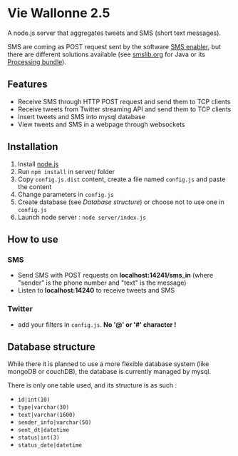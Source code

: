 Vie Wallonne 2.5
================

A node.js server that aggregates tweets and SMS (short text messages).

SMS are coming as POST request sent by the software [SMS enabler](http://smsenabler.com/ "See SMS enabler website"), but there are different solutions available (see [smslib.org](http://smslib.org/) for Java or its [Processing bundle](http://www.pixelnerve.com/v/2009/07/05/smslib-sendreceive-sms-messages-on-your-computer/)).

## Features ##
- Receive SMS through HTTP POST request and send them to TCP clients
- Receive tweets from Twitter streaming API and send them to TCP clients
- Insert tweets and SMS into mysql database
- View tweets and SMS in a webpage through websockets

## Installation ##
1. Install [node.js](http://nodejs.org/)
2. Run `npm install` in server/ folder
3. Copy `config.js.dist` content, create a file named `config.js` and paste the content
4. Change parameters in `config.js`
5. Create database (see *Database structure*) or choose not to use one in `config.js`
6. Launch node server : `node server/index.js`

## How to use ##

### SMS ###

- Send SMS with POST requests on **localhost:14241/sms_in** (where "sender" is the phone number and "text" is the message)
- Listen to **localhost:14240** to receive tweets and SMS

### Twitter ###

- add your filters in `config.js`. **No '@' or '#' character !**

## Database structure ##

While there it is planned to use a more flexible database system (like mongoDB or couchDB), the database is currently managed by mysql.

There is only one table used, and its structure is as such :

- `id|int(10)`
- `type|varchar(30)`
- `text|varchar(1600)`
- `sender_info|varchar(50)`
- `sent_dt|datetime`
- `status|int(3)`
- `status_date|datetime`